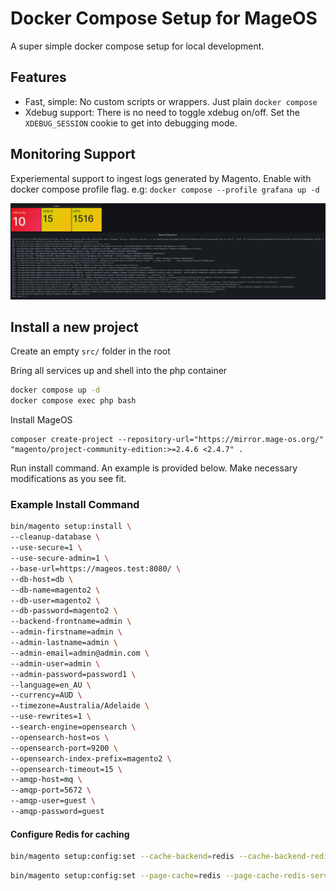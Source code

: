 # Docker Compose Setup for MageOS
A super simple docker compose setup for local development.

## Features
* Fast, simple: No custom scripts or wrappers. Just plain `docker compose`
* Xdebug support: There is no need to toggle xdebug on/off. Set the `XDEBUG_SESSION` cookie to get into debugging mode.


## Monitoring Support
Experiemental support to ingest logs generated by Magento. Enable with docker compose profile flag. e.g: `docker compose --profile grafana up -d`

![Image](./docs/loki-grafana.png)

## Install a new project
Create an empty `src/` folder in the root

Bring all services up and shell into the php container
```bash
docker compose up -d
docker compose exec php bash
```

Install MageOS
```
composer create-project --repository-url="https://mirror.mage-os.org/" "magento/project-community-edition:>=2.4.6 <2.4.7" .
```

Run install command. An example is provided below. Make necessary modifications as you see fit.

### Example Install Command
```bash
bin/magento setup:install \
--cleanup-database \
--use-secure=1 \
--use-secure-admin=1 \
--base-url=https://mageos.test:8080/ \
--db-host=db \
--db-name=magento2 \
--db-user=magento2 \
--db-password=magento2 \
--backend-frontname=admin \
--admin-firstname=admin \
--admin-lastname=admin \
--admin-email=admin@admin.com \
--admin-user=admin \
--admin-password=password1 \
--language=en_AU \
--currency=AUD \
--timezone=Australia/Adelaide \
--use-rewrites=1 \
--search-engine=opensearch \
--opensearch-host=os \
--opensearch-port=9200 \
--opensearch-index-prefix=magento2 \
--opensearch-timeout=15 \
--amqp-host=mq \
--amqp-port=5672 \
--amqp-user=guest \
--amqp-password=guest
```

#### Configure Redis for caching

```bash
bin/magento setup:config:set --cache-backend=redis --cache-backend-redis-server=redis --cache-backend-redis-db=0
```

```bash
bin/magento setup:config:set --page-cache=redis --page-cache-redis-server=redis --page-cache-redis-db=1
```
